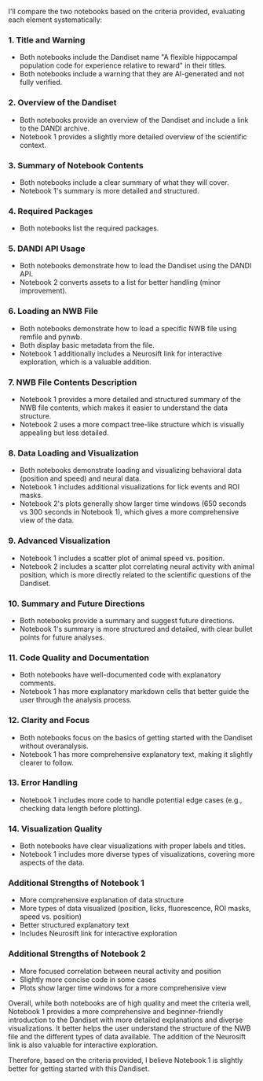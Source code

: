 I'll compare the two notebooks based on the criteria provided, evaluating each element systematically:

### 1. Title and Warning
- Both notebooks include the Dandiset name "A flexible hippocampal population code for experience relative to reward" in their titles.
- Both notebooks include a warning that they are AI-generated and not fully verified.

### 2. Overview of the Dandiset
- Both notebooks provide an overview of the Dandiset and include a link to the DANDI archive.
- Notebook 1 provides a slightly more detailed overview of the scientific context.

### 3. Summary of Notebook Contents
- Both notebooks include a clear summary of what they will cover.
- Notebook 1's summary is more detailed and structured.

### 4. Required Packages
- Both notebooks list the required packages.

### 5. DANDI API Usage
- Both notebooks demonstrate how to load the Dandiset using the DANDI API.
- Notebook 2 converts assets to a list for better handling (minor improvement).

### 6. Loading an NWB File
- Both notebooks demonstrate how to load a specific NWB file using remfile and pynwb.
- Both display basic metadata from the file.
- Notebook 1 additionally includes a Neurosift link for interactive exploration, which is a valuable addition.

### 7. NWB File Contents Description
- Notebook 1 provides a more detailed and structured summary of the NWB file contents, which makes it easier to understand the data structure.
- Notebook 2 uses a more compact tree-like structure which is visually appealing but less detailed.

### 8. Data Loading and Visualization
- Both notebooks demonstrate loading and visualizing behavioral data (position and speed) and neural data.
- Notebook 1 includes additional visualizations for lick events and ROI masks.
- Notebook 2's plots generally show larger time windows (650 seconds vs 300 seconds in Notebook 1), which gives a more comprehensive view of the data.

### 9. Advanced Visualization
- Notebook 1 includes a scatter plot of animal speed vs. position.
- Notebook 2 includes a scatter plot correlating neural activity with animal position, which is more directly related to the scientific questions of the Dandiset.

### 10. Summary and Future Directions
- Both notebooks provide a summary and suggest future directions.
- Notebook 1's summary is more structured and detailed, with clear bullet points for future analyses.

### 11. Code Quality and Documentation
- Both notebooks have well-documented code with explanatory comments.
- Notebook 1 has more explanatory markdown cells that better guide the user through the analysis process.

### 12. Clarity and Focus
- Both notebooks focus on the basics of getting started with the Dandiset without overanalysis.
- Notebook 1 has more comprehensive explanatory text, making it slightly clearer to follow.

### 13. Error Handling
- Notebook 1 includes more code to handle potential edge cases (e.g., checking data length before plotting).

### 14. Visualization Quality
- Both notebooks have clear visualizations with proper labels and titles.
- Notebook 1 includes more diverse types of visualizations, covering more aspects of the data.

### Additional Strengths of Notebook 1
- More comprehensive explanation of data structure
- More types of data visualized (position, licks, fluorescence, ROI masks, speed vs. position)
- Better structured explanatory text
- Includes Neurosift link for interactive exploration

### Additional Strengths of Notebook 2
- More focused correlation between neural activity and position
- Slightly more concise code in some cases
- Plots show larger time windows for a more comprehensive view

Overall, while both notebooks are of high quality and meet the criteria well, Notebook 1 provides a more comprehensive and beginner-friendly introduction to the Dandiset with more detailed explanations and diverse visualizations. It better helps the user understand the structure of the NWB file and the different types of data available. The addition of the Neurosift link is also valuable for interactive exploration.

Therefore, based on the criteria provided, I believe Notebook 1 is slightly better for getting started with this Dandiset.